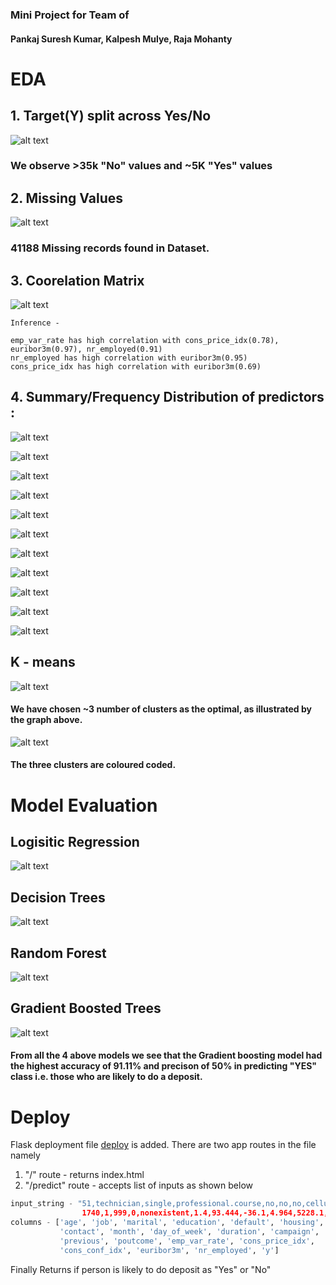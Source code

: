 
### Mini Project for Team of 
#### Pankaj Suresh Kumar, Kalpesh Mulye, Raja Mohanty




# EDA

## 1. Target(Y) split across Yes/No

![alt text](https://github.com/kalpesh22-21/miniproject/blob/main/images/MicrosoftTeams-image1.png)

### We observe >35k "No" values and ~5K "Yes" values

###

## 2. Missing Values

![alt text](https://github.com/kalpesh22-21/miniproject/blob/main/images/EDA2.png)

### 41188 Missing records found in Dataset. 

###

## 3. Coorelation Matrix 

![alt text](https://github.com/kalpesh22-21/miniproject/blob/main/images/EDA3.png)

```
Inference - 

emp_var_rate has high correlation with cons_price_idx(0.78), euribor3m(0.97), nr_employed(0.91)
nr_employed has high correlation with euribor3m(0.95)
cons_price_idx has high correlation with euribor3m(0.69)
```


## 4. Summary/Frequency Distribution of predictors :

![alt text](https://github.com/kalpesh22-21/miniproject/blob/main/images/EDA4.png)

![alt text](https://github.com/kalpesh22-21/miniproject/blob/main/images/EDA5.png)

![alt text](https://github.com/kalpesh22-21/miniproject/blob/main/images/EDA6.png)

![alt text](https://github.com/kalpesh22-21/miniproject/blob/main/images/EDA7.png)

![alt text](https://github.com/kalpesh22-21/miniproject/blob/main/images/EDA8.png)

![alt text](https://github.com/kalpesh22-21/miniproject/blob/main/images/EDA9.png)

![alt text](https://github.com/kalpesh22-21/miniproject/blob/main/images/EDA10.png)

![alt text](https://github.com/kalpesh22-21/miniproject/blob/main/images/EDA11.png)

![alt text](https://github.com/kalpesh22-21/miniproject/blob/main/images/EDA12.png)

![alt text](https://github.com/kalpesh22-21/miniproject/blob/main/images/EDA13.png)

![alt text](https://github.com/kalpesh22-21/miniproject/blob/main/images/EDA14.png)


###

## K - means

![alt text](https://github.com/kalpesh22-21/miniproject/blob/main/images/Mod_eval01.png)

#### We have chosen ~3 number of clusters as the optimal, as illustrated by the graph above.

![alt text](https://github.com/kalpesh22-21/miniproject/blob/main/images/Mod_eval02.png)

#### The three clusters are coloured coded.



# Model Evaluation 

## Logisitic Regression

![alt text](https://github.com/kalpesh22-21/miniproject/blob/main/images/Model_Eval1.png)

## Decision Trees

![alt text](https://github.com/kalpesh22-21/miniproject/blob/main/images/Model_Eval2.png)

## Random Forest

![alt text](https://github.com/kalpesh22-21/miniproject/blob/main/images/Model_Eval3.png)

## Gradient Boosted Trees

![alt text](https://github.com/kalpesh22-21/miniproject/blob/main/images/Model_Eval4.png)


#### From all the 4 above models we see that the Gradient boosting model had the highest accuracy of 91.11% and precison of  50% in predicting "YES" class i.e. those who are likely to do a deposit.


# Deploy
 Flask deployment file [deploy](https://github.com/kalpesh22-21/miniproject/blob/main/flaskdeploy.py) is added.
 There are two app routes in the file namely
 1. "/" route - returns index.html
 2. "/predict" route - accepts list of inputs as shown below
 
 ```python
 input_string - "51,technician,single,professional.course,no,no,no,cellular,aug,wed,
                 1740,1,999,0,nonexistent,1.4,93.444,-36.1,4.964,5228.1,no"
 columns - ['age', 'job', 'marital', 'education', 'default', 'housing', 'loan',
            'contact', 'month', 'day_of_week', 'duration', 'campaign', 'pdays',
            'previous', 'poutcome', 'emp_var_rate', 'cons_price_idx',
            'cons_conf_idx', 'euribor3m', 'nr_employed', 'y']
 ```
 Finally Returns if person is likely to do deposit as "Yes" or "No"
 
